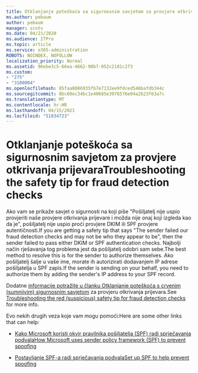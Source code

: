 ```yaml
---
title: Otklanjanje poteškoća sa sigurnosnim savjetom za provjere otkrivanja prijevara
ms.author: pebaum
author: pebaum
manager: scotv
ms.date: 04/21/2020
ms.audience: ITPro
ms.topic: article
ms.service: o365-administration
ROBOTS: NOINDEX, NOFOLLOW
localization_priority: Normal
ms.assetid: 96ebe3c5-66ea-4662-98b7-052c2181c2f3
ms.custom:
- "275"
- "3100004"
ms.openlocfilehash: 85faa0086935fb7e7132ee9fdced546bafdb344c
ms.sourcegitcommit: 8bc60ec34bc1e40685e3976576e04a2623f63a7c
ms.translationtype: MT
ms.contentlocale: hr-HR
ms.lasthandoff: 04/15/2021
ms.locfileid: "51834723"
---
```

# <a name="troubleshooting-the-safety-tip-for-fraud-detection-checks"></a><span data-ttu-id="40c02-102">Otklanjanje poteškoća sa sigurnosnim savjetom za provjere otkrivanja prijevara</span><span class="sxs-lookup"><span data-stu-id="40c02-102">Troubleshooting the safety tip for fraud detection checks</span></span>

<span data-ttu-id="40c02-103">Ako vam se prikaže savjet o sigurnosti na koji piše "Pošiljatelj nije uspio provjeriti naše provjere otkrivanja prijevare i možda nije onaj koji izgleda kao da je", pošiljatelj nije uspio proći provjere DKIM ili SPF provjere autentičnosti.</span><span class="sxs-lookup"><span data-stu-id="40c02-103">If you are getting a safety tip that says "The sender failed our fraud detection checks and may not be who they appear to be", then the sender failed to pass either DKIM or SPF authentication checks.</span></span> <span data-ttu-id="40c02-104">Najbolji način rješavanja tog problema jest da pošiljatelj odobri sam sebe.</span><span class="sxs-lookup"><span data-stu-id="40c02-104">The best method to resolve this is for the sender to authorize themselves.</span></span> <span data-ttu-id="40c02-105">Ako pošiljatelj šalje u vaše ime, morate ih autorizirati dodavanjem IP adrese pošiljatelja u SPF zapis.</span><span class="sxs-lookup"><span data-stu-id="40c02-105">If the sender is sending on your behalf, you need to authorize them by adding the sender's IP address to your SPF record.</span></span>
  
<span data-ttu-id="40c02-106">Dodatne [informacije potražite u članku Otklanjanje poteškoća s crvenim (sumnjivim) sigurnosnim savjetom](https://blogs.msdn.microsoft.com/tzink/2016/11/02/troubleshooting-the-red-suspicious-safety-tip-for-fraud-detection-checks/) za provjeru otkrivanja prijevara.</span><span class="sxs-lookup"><span data-stu-id="40c02-106">See [Troubleshooting the red (suspicious) safety tip for fraud detection checks](https://blogs.msdn.microsoft.com/tzink/2016/11/02/troubleshooting-the-red-suspicious-safety-tip-for-fraud-detection-checks/) for more info.</span></span>
  
<span data-ttu-id="40c02-107">Evo nekih drugih veza koje vam mogu pomoći:</span><span class="sxs-lookup"><span data-stu-id="40c02-107">Here are some other links that can help:</span></span>
  
- [<span data-ttu-id="40c02-108">Kako Microsoft koristi okvir pravilnika pošiljatelja (SPF) radi sprječavanja podvala</span><span class="sxs-lookup"><span data-stu-id="40c02-108">How Microsoft uses sender policy framework (SPF) to prevent spoofing</span></span>](https://docs.microsoft.com/microsoft-365/security/office-365-security/how-office-365-uses-spf-to-prevent-spoofing)

- [<span data-ttu-id="40c02-109">Postavljanje SPF-a radi sprječavanja podvala</span><span class="sxs-lookup"><span data-stu-id="40c02-109">Set up SPF to help prevent spoofing</span></span>](https://docs.microsoft.com/microsoft-365/security/office-365-security/set-up-spf-in-office-365-to-help-prevent-spoofing)
